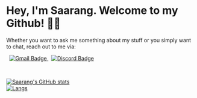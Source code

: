 # Hey, I'm Saarang. Welcome to my Github! 🙋‍♂️
Whether you want to ask me something about my stuff or you simply want to chat, reach out to me via:

  &nbsp;
<a href="mailto:saaranganand2013@gmail.com" target="_blank" rel="noopener noreferrer">
  <img src="https://img.shields.io/badge/Gmail-saaranganand2013%40gmail.com-red?style=for-the-badge&logo=gmail&logoColor=white" alt="Gmail Badge"/>
  </a>
  &nbsp;
<a href="https://discordapp.com/users/359985187582378004" target="_blank" rel="noopener noreferrer">
  <img src="https://img.shields.io/badge/Discord-smuggler%232323-blue?style=for-the-badge&logo=discord&logoColor=white" alt="Discord Badge"/>
  </a>
  
  &nbsp;

[![Saarang's GitHub stats](https://github-readme-stats.vercel.app/api?username=saaranganand&theme=tokyonight)](https://github.com/anuraghazra/github-readme-stats) <br>
[![Langs](https://github-readme-stats.vercel.app/api/top-langs/?username=saaranganand&layout=compact&theme=tokyonight)](https://github.com/anuraghazra/github-readme-stats)

<!---
saaranganand/saaranganand is a ✨ special ✨ repository because its `README.md` (this file) appears on your GitHub profile.
You can click the Preview link to take a look at your changes.
--->
